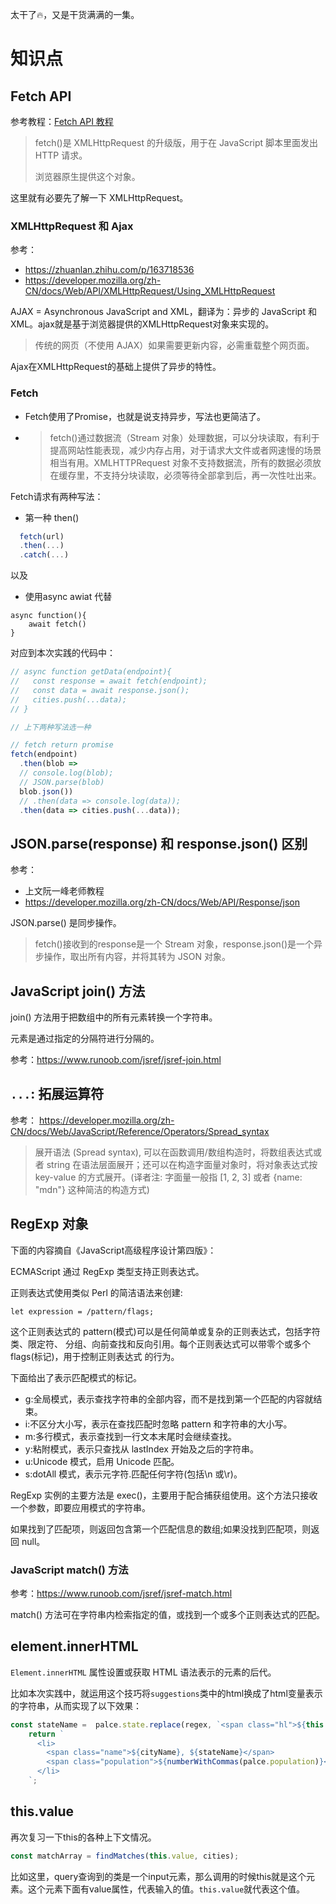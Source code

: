 太干了🔥，又是干货满满的一集。

# 知识点
## Fetch API

参考教程：[Fetch API 教程](https://www.ruanyifeng.com/blog/2020/12/fetch-tutorial.html)

> fetch()是 XMLHttpRequest 的升级版，用于在 JavaScript 脚本里面发出 HTTP 请求。
> 
> 浏览器原生提供这个对象。
> 
这里就有必要先了解一下 XMLHttpRequest。

### XMLHttpRequest 和 Ajax
参考：
* https://zhuanlan.zhihu.com/p/163718536
* https://developer.mozilla.org/zh-CN/docs/Web/API/XMLHttpRequest/Using_XMLHttpRequest

AJAX = Asynchronous JavaScript and XML，翻译为：异步的 JavaScript 和 XML。ajax就是基于浏览器提供的XMLHttpRequest对象来实现的。

> 传统的网页（不使用 AJAX）如果需要更新内容，必需重载整个网页面。

Ajax在XMLHttpRequest的基础上提供了异步的特性。

### Fetch
* Fetch使用了Promise，也就是说支持异步，写法也更简洁了。
* > fetch()通过数据流（Stream 对象）处理数据，可以分块读取，有利于提高网站性能表现，减少内存占用，对于请求大文件或者网速慢的场景相当有用。XMLHTTPRequest 对象不支持数据流，所有的数据必须放在缓存里，不支持分块读取，必须等待全部拿到后，再一次性吐出来。

Fetch请求有两种写法：
* 第一种 then()
```js
  fetch(url)
  .then(...)
  .catch(...)
```
以及
* 使用async awiat 代替
```
async function(){
    await fetch()
}
```
对应到本次实践的代码中：

```js
// async function getData(endpoint){
//   const response = await fetch(endpoint);
//   const data = await response.json();
//   cities.push(...data);
// }

// 上下两种写法选一种

// fetch return promise
fetch(endpoint)
  .then(blob => 
  // console.log(blob);
  // JSON.parse(blob)
  blob.json())
  // .then(data => console.log(data));
  .then(data => cities.push(...data));
```

## JSON.parse(response) 和 response.json() 区别

参考：
* 上文阮一峰老师教程
* https://developer.mozilla.org/zh-CN/docs/Web/API/Response/json
  
JSON.parse() 是同步操作。

> fetch()接收到的response是一个 Stream 对象，response.json()是一个异步操作，取出所有内容，并将其转为 JSON 对象。

## JavaScript join() 方法

join() 方法用于把数组中的所有元素转换一个字符串。

元素是通过指定的分隔符进行分隔的。

参考：https://www.runoob.com/jsref/jsref-join.html

## `...`: 拓展运算符

参考： https://developer.mozilla.org/zh-CN/docs/Web/JavaScript/Reference/Operators/Spread_syntax

> 展开语法 (Spread syntax), 可以在函数调用/数组构造时，将数组表达式或者 string 在语法层面展开；还可以在构造字面量对象时，将对象表达式按 key-value 的方式展开。(译者注: 字面量一般指 [1, 2, 3] 或者 {name: "mdn"} 这种简洁的构造方式)
>
## RegExp 对象

下面的内容摘自《JavaScript高级程序设计第四版》：

ECMAScript 通过 RegExp 类型支持正则表达式。

正则表达式使用类似 Perl 的简洁语法来创建:

`let expression = /pattern/flags;`

这个正则表达式的 pattern(模式)可以是任何简单或复杂的正则表达式，包括字符类、限定符、 分组、向前查找和反向引用。每个正则表达式可以带零个或多个 flags(标记)，用于控制正则表达式 的行为。

下面给出了表示匹配模式的标记。

* g:全局模式，表示查找字符串的全部内容，而不是找到第一个匹配的内容就结束。 
* i:不区分大小写，表示在查找匹配时忽略 pattern 和字符串的大小写。
* m:多行模式，表示查找到一行文本末尾时会继续查找。
* y:粘附模式，表示只查找从 lastIndex 开始及之后的字符串。
* u:Unicode 模式，启用 Unicode 匹配。
* s:dotAll 模式，表示元字符.匹配任何字符(包括\n 或\r)。

RegExp 实例的主要方法是 exec()，主要用于配合捕获组使用。这个方法只接收一个参数，即要应用模式的字符串。

如果找到了匹配项，则返回包含第一个匹配信息的数组;如果没找到匹配项，则返回 null。

### JavaScript match() 方法

参考：https://www.runoob.com/jsref/jsref-match.html

match() 方法可在字符串内检索指定的值，或找到一个或多个正则表达式的匹配。

## element.innerHTML

`Element.innerHTML` 属性设置或获取 HTML 语法表示的元素的后代。

比如本次实践中，就运用这个技巧将`suggestions`类中的html换成了html变量表示的字符串，从而实现了以下效果：
```js
const stateName =  palce.state.replace(regex, `<span class="hl">${this.value}</span>`);
    return `
      <li>
        <span class="name">${cityName}, ${stateName}</span>
        <span class="population">${numberWithCommas(palce.population)}</span>
      </li>
    `;
```

## this.value
再次复习一下this的各种上下文情况。

```js
const matchArray = findMatches(this.value, cities);
```

比如这里，query查询到的类是一个input元素，那么调用的时候this就是这个元素。这个元素下面有value属性，代表输入的值。`this.value`就代表这个值。